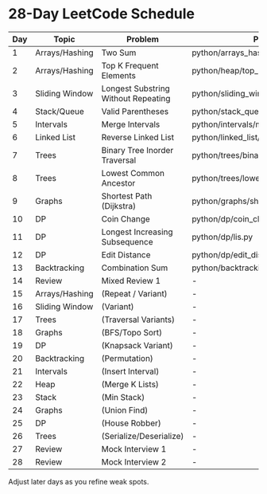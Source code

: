 # 28-Day LeetCode Schedule

| Day | Topic | Problem | Python File | C++ File |
|-----|-------|---------|------------|----------|
| 1 | Arrays/Hashing | Two Sum | python/arrays_hashing/two_sum.py | cpp/arrays_hashing/two_sum.cpp |
| 2 | Arrays/Hashing | Top K Frequent Elements | python/heap/top_k_frequent.py | cpp/heap/top_k_frequent.cpp |
| 3 | Sliding Window | Longest Substring Without Repeating | python/sliding_window/longest_substring.py | cpp/sliding_window/longest_substring.cpp |
| 4 | Stack/Queue | Valid Parentheses | python/stack_queue/valid_parentheses.py | cpp/stack_queue/valid_parentheses.cpp |
| 5 | Intervals | Merge Intervals | python/intervals/merge_intervals.py | cpp/intervals/merge_intervals.cpp |
| 6 | Linked List | Reverse Linked List | python/linked_list/reverse_linked_list.py | cpp/linked_list/reverse_linked_list.cpp |
| 7 | Trees | Binary Tree Inorder Traversal | python/trees/binary_tree_traversal.py | cpp/trees/binary_tree_traversal.cpp |
| 8 | Trees | Lowest Common Ancestor | python/trees/lowest_common_ancestor.py | cpp/trees/lowest_common_ancestor.cpp |
| 9 | Graphs | Shortest Path (Dijkstra) | python/graphs/shortest_path.py | cpp/graphs/shortest_path.cpp |
| 10 | DP | Coin Change | python/dp/coin_change.py | cpp/dp/coin_change.cpp |
| 11 | DP | Longest Increasing Subsequence | python/dp/lis.py | cpp/dp/lis.cpp |
| 12 | DP | Edit Distance | python/dp/edit_distance.py | cpp/dp/edit_distance.cpp |
| 13 | Backtracking | Combination Sum | python/backtracking/combination_sum.py | cpp/backtracking/combination_sum.cpp |
| 14 | Review | Mixed Review 1 | - | - |
| 15 | Arrays/Hashing | (Repeat / Variant) | - | - |
| 16 | Sliding Window | (Variant) | - | - |
| 17 | Trees | (Traversal Variants) | - | - |
| 18 | Graphs | (BFS/Topo Sort) | - | - |
| 19 | DP | (Knapsack Variant) | - | - |
| 20 | Backtracking | (Permutation) | - | - |
| 21 | Intervals | (Insert Interval) | - | - |
| 22 | Heap | (Merge K Lists) | - | - |
| 23 | Stack | (Min Stack) | - | - |
| 24 | Graphs | (Union Find) | - | - |
| 25 | DP | (House Robber) | - | - |
| 26 | Trees | (Serialize/Deserialize) | - | - |
| 27 | Review | Mock Interview 1 | - | - |
| 28 | Review | Mock Interview 2 | - | - |

Adjust later days as you refine weak spots.
